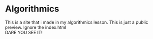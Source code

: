 # Algorithmics
<p>This is a site that i made in my algorithmics lesson. This is just a public preview. Ignore the index.html <br> DARE YOU SEE IT! </p>
